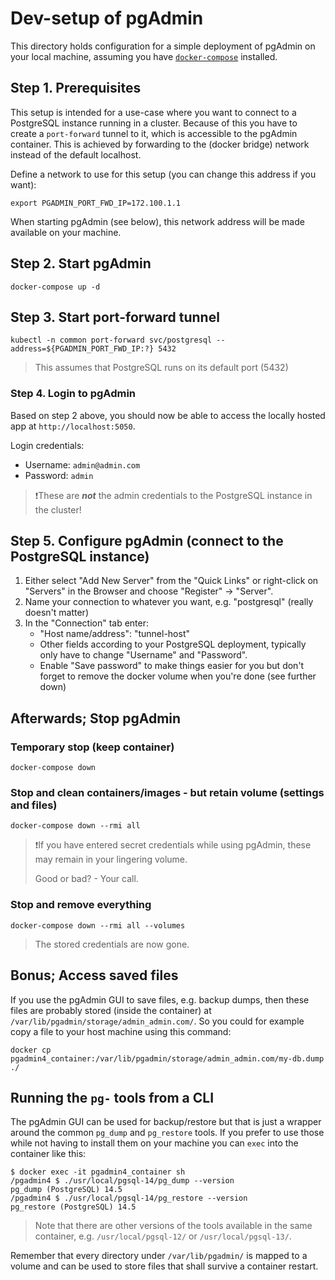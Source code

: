 # Dev-setup of pgAdmin

This directory holds configuration for a simple deployment of pgAdmin on your local machine, assuming you have [`docker-compose`](https://docs.docker.com/compose/) installed.

## Step 1. Prerequisites

This setup is intended for a use-case where you want to connect to a PostgreSQL instance running in a cluster. Because of this you have to create a `port-forward` tunnel to it, which is accessible to the pgAdmin container. This is achieved by forwarding to the (docker bridge) network instead of the default localhost.

Define a network to use for this setup (you can change this address if you want):

```shell
export PGADMIN_PORT_FWD_IP=172.100.1.1
```

When starting pgAdmin (see below), this network address will be made available on your machine.

## Step 2. Start pgAdmin

```shell
docker-compose up -d
```

## Step 3. Start port-forward tunnel

```shell
kubectl -n common port-forward svc/postgresql --address=${PGADMIN_PORT_FWD_IP:?} 5432
```

> This assumes that PostgreSQL runs on its default port (5432)

### Step 4. Login to pgAdmin

Based on step 2 above, you should now be able to access the locally hosted app at `http://localhost:5050`.

Login credentials:

* Username: `admin@admin.com`
* Password: `admin`

> ❗These are ***not*** the admin credentials to the PostgreSQL instance in the cluster!


## Step 5.  Configure pgAdmin (connect to the PostgreSQL instance)

1. Either select "Add New Server" from the "Quick Links" or right-click on "Servers" in the Browser and choose "Register" -> "Server".
2. Name your connection to whatever you want, e.g. "postgresql" (really doesn't matter)
3. In the "Connection" tab enter:
   * "Host name/address": "tunnel-host"
   * Other fields according to your PostgreSQL deployment, typically only have to change "Username" and "Password".
   * Enable "Save password" to make things easier for you but don't forget to remove the docker volume when you're done (see further down)

## Afterwards; Stop pgAdmin

### Temporary stop (keep container)

```shell
docker-compose down
```

### Stop and clean containers/images - but retain volume (settings and files)

```shell
docker-compose down --rmi all
```

> ❗If you have entered secret credentials while using pgAdmin, these may remain in your lingering volume.
>
> Good or bad? - Your call.

### Stop and remove everything

```shell
docker-compose down --rmi all --volumes
```

> The stored credentials are now gone.

## Bonus; Access saved files

If you use the pgAdmin GUI to save files, e.g. backup dumps, then these files are probably stored (inside the container) at `/var/lib/pgadmin/storage/admin_admin.com/`. So you could for example copy a file to your host machine using this command:

```shell
docker cp pgadmin4_container:/var/lib/pgadmin/storage/admin_admin.com/my-db.dump ./
```

## Running the `pg-` tools from a CLI

The pgAdmin GUI can be used for backup/restore but that is just a wrapper around the common `pg_dump` and `pg_restore` tools. If you prefer to use those while not having to install them on your machine you can `exec` into the container like this:

```console
$ docker exec -it pgadmin4_container sh
/pgadmin4 $ ./usr/local/pgsql-14/pg_dump --version
pg_dump (PostgreSQL) 14.5
/pgadmin4 $ ./usr/local/pgsql-14/pg_restore --version
pg_restore (PostgreSQL) 14.5
```

> Note that there are other versions of the tools available in the same container, e.g. `/usr/local/pgsql-12/` or `/usr/local/pgsql-13/`.

Remember that every directory under `/var/lib/pgadmin/` is mapped to a volume and can be used to store files that shall survive a container restart.
